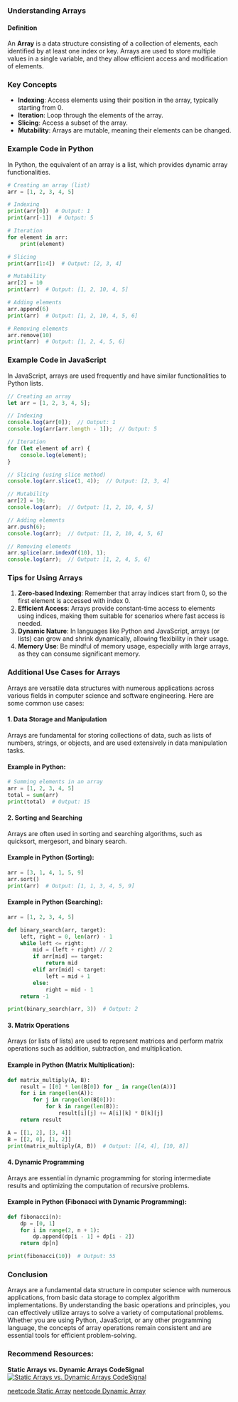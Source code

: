 ### Understanding Arrays

#### Definition
An **Array** is a data structure consisting of a collection of elements, each identified by at least one index or key. Arrays are used to store multiple values in a single variable, and they allow efficient access and modification of elements.

### Key Concepts
- **Indexing**: Access elements using their position in the array, typically starting from 0.
- **Iteration**: Loop through the elements of the array.
- **Slicing**: Access a subset of the array.
- **Mutability**: Arrays are mutable, meaning their elements can be changed.

### Example Code in Python

In Python, the equivalent of an array is a list, which provides dynamic array functionalities.

```python
# Creating an array (list)
arr = [1, 2, 3, 4, 5]

# Indexing
print(arr[0])  # Output: 1
print(arr[-1])  # Output: 5

# Iteration
for element in arr:
    print(element)

# Slicing
print(arr[1:4])  # Output: [2, 3, 4]

# Mutability
arr[2] = 10
print(arr)  # Output: [1, 2, 10, 4, 5]

# Adding elements
arr.append(6)
print(arr)  # Output: [1, 2, 10, 4, 5, 6]

# Removing elements
arr.remove(10)
print(arr)  # Output: [1, 2, 4, 5, 6]
```

### Example Code in JavaScript

In JavaScript, arrays are used frequently and have similar functionalities to Python lists.

```javascript
// Creating an array
let arr = [1, 2, 3, 4, 5];

// Indexing
console.log(arr[0]);  // Output: 1
console.log(arr[arr.length - 1]);  // Output: 5

// Iteration
for (let element of arr) {
    console.log(element);
}

// Slicing (using slice method)
console.log(arr.slice(1, 4));  // Output: [2, 3, 4]

// Mutability
arr[2] = 10;
console.log(arr);  // Output: [1, 2, 10, 4, 5]

// Adding elements
arr.push(6);
console.log(arr);  // Output: [1, 2, 10, 4, 5, 6]

// Removing elements
arr.splice(arr.indexOf(10), 1);
console.log(arr);  // Output: [1, 2, 4, 5, 6]
```

### Tips for Using Arrays

1. **Zero-based Indexing**: Remember that array indices start from 0, so the first element is accessed with index 0.
2. **Efficient Access**: Arrays provide constant-time access to elements using indices, making them suitable for scenarios where fast access is needed.
3. **Dynamic Nature**: In languages like Python and JavaScript, arrays (or lists) can grow and shrink dynamically, allowing flexibility in their usage.
4. **Memory Use**: Be mindful of memory usage, especially with large arrays, as they can consume significant memory.

### Additional Use Cases for Arrays

Arrays are versatile data structures with numerous applications across various fields in computer science and software engineering. Here are some common use cases:

#### 1. **Data Storage and Manipulation**

Arrays are fundamental for storing collections of data, such as lists of numbers, strings, or objects, and are used extensively in data manipulation tasks.

#### Example in Python:
```python
# Summing elements in an array
arr = [1, 2, 3, 4, 5]
total = sum(arr)
print(total)  # Output: 15
```

#### 2. **Sorting and Searching**

Arrays are often used in sorting and searching algorithms, such as quicksort, mergesort, and binary search.

#### Example in Python (Sorting):
```python
arr = [3, 1, 4, 1, 5, 9]
arr.sort()
print(arr)  # Output: [1, 1, 3, 4, 5, 9]
```

#### Example in Python (Searching):
```python
arr = [1, 2, 3, 4, 5]

def binary_search(arr, target):
    left, right = 0, len(arr) - 1
    while left <= right:
        mid = (left + right) // 2
        if arr[mid] == target:
            return mid
        elif arr[mid] < target:
            left = mid + 1
        else:
            right = mid - 1
    return -1

print(binary_search(arr, 3))  # Output: 2
```

#### 3. **Matrix Operations**

Arrays (or lists of lists) are used to represent matrices and perform matrix operations such as addition, subtraction, and multiplication.

#### Example in Python (Matrix Multiplication):
```python
def matrix_multiply(A, B):
    result = [[0] * len(B[0]) for _ in range(len(A))]
    for i in range(len(A)):
        for j in range(len(B[0])):
            for k in range(len(B)):
                result[i][j] += A[i][k] * B[k][j]
    return result

A = [[1, 2], [3, 4]]
B = [[2, 0], [1, 2]]
print(matrix_multiply(A, B))  # Output: [[4, 4], [10, 8]]
```

#### 4. **Dynamic Programming**

Arrays are essential in dynamic programming for storing intermediate results and optimizing the computation of recursive problems.

#### Example in Python (Fibonacci with Dynamic Programming):
```python
def fibonacci(n):
    dp = [0, 1]
    for i in range(2, n + 1):
        dp.append(dp[i - 1] + dp[i - 2])
    return dp[n]

print(fibonacci(10))  # Output: 55
```

### Conclusion

Arrays are a fundamental data structure in computer science with numerous applications, from basic data storage to complex algorithm implementations. By understanding the basic operations and principles, you can effectively utilize arrays to solve a variety of computational problems. Whether you are using Python, JavaScript, or any other programming language, the concepts of array operations remain consistent and are essential tools for efficient problem-solving.

### Recommend Resources:
**Static Arrays vs. Dynamic Arrays CodeSignal**
[![Static Arrays vs. Dynamic Arrays CodeSignal](https://img.youtube.com/vi/qTb1sZX74K0/maxresdefault.jpg)](https://youtu.be/qTb1sZX74K0)

[neetcode Static Array](https://neetcode.io/courses/dsa-for-beginners/2)
[neetcode Dynamic Array](https://neetcode.io/courses/dsa-for-beginners/3)
